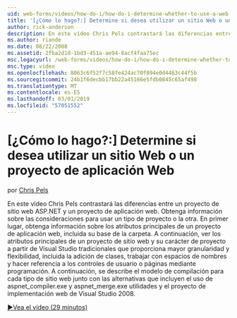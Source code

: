 ```yaml
---
uid: web-forms/videos/how-do-i/how-do-i-determine-whether-to-use-a-web-site-or-a-web-application-project
title: '[¿Cómo lo hago?:] Determine si desea utilizar un sitio Web o un proyecto de aplicación Web | Microsoft Docs'
author: rick-anderson
description: En este vídeo Chris Pels contrastará las diferencias entre un proyecto de sitio web ASP.NET y un proyecto de aplicación web. Obtenga información sobre las consideraciones sobre el uso...
ms.author: riande
ms.date: 08/22/2008
ms.assetid: 2fba2d1d-1bd3-451a-ae94-8acf4faa75ec
msc.legacyurl: /web-forms/videos/how-do-i/how-do-i-determine-whether-to-use-a-web-site-or-a-web-application-project
msc.type: video
ms.openlocfilehash: 8063c6f52f7c58fe424ac70f894e0d4463c44f5b
ms.sourcegitcommit: 24b1f6decbb17bb22a45166e5fdb0845c65af498
ms.translationtype: MT
ms.contentlocale: es-ES
ms.lasthandoff: 03/01/2019
ms.locfileid: "57051552"
---
```

<a name="how-do-i-determine-whether-to-use-a-web-site-or-a-web-application-project"></a>[¿Cómo lo hago?:] Determine si desea utilizar un sitio Web o un proyecto de aplicación Web
====================
por [Chris Pels](https://twitter.com/chrispels)

En este vídeo Chris Pels contrastará las diferencias entre un proyecto de sitio web ASP.NET y un proyecto de aplicación web. Obtenga información sobre las consideraciones para usar un tipo de proyecto o la otra. En primer lugar, obtenga información sobre los atributos principales de un proyecto de aplicación web, incluida su base de la carpeta. A continuación, ver los atributos principales de un proyecto de sitio web y su carácter de proyecto a partir de Visual Studio tradicionales que proporciona mayor granularidad y flexibilidad, incluida la adición de clases, trabajar con espacios de nombres y hacer referencia a los controles de usuario o páginas mediante programación. A continuación, se describe el modelo de compilación para cada tipo de sitio web junto con las alternativas que incluyen el uso de aspnet\_compiler.exe y aspnet\_merge.exe utilidades y el proyecto de implementación web de Visual Studio 2008.

[&#9654;Vea el vídeo (29 minutos)](https://channel9.msdn.com/Blogs/ASP-NET-Site-Videos/how-do-i-determine-whether-to-use-a-web-site-or-a-web-application-project)
